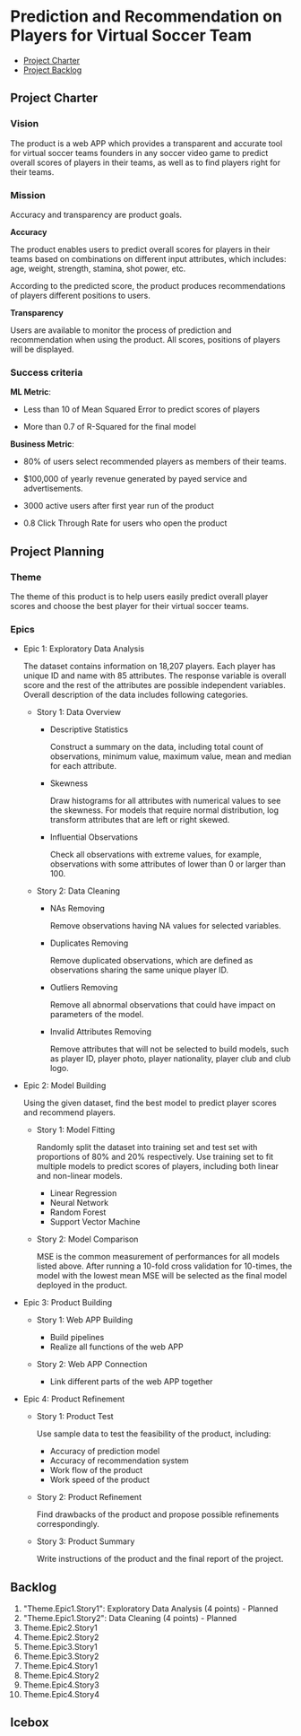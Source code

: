 # Prediction and Recommendation on Players for Virtual Soccer Team

<!-- toc -->

- [Project Charter](#project-charter)
- [Project Backlog](#project-backlog)

<!-- tocstop -->

## Project Charter 

### Vision

The product is a web APP which provides a transparent and accurate tool for virtual soccer teams founders in any soccer video game to predict overall scores of players in their teams, as well as to find players right for their teams.

### Mission

Accuracy and transparency are product goals.

**Accuracy**

The product enables users to predict overall scores for players in their teams based on combinations on different input attributes, which includes: age, weight, strength, stamina, shot power, etc.

According to the predicted score, the product produces recommendations of players different positions to users.

**Transparency**

Users are available to monitor the process of prediction and recommendation when using the product. All scores, positions of players will be displayed.

### Success criteria 

**ML Metric**: 

- Less than 10 of Mean Squared Error to predict  scores of players

- More than 0.7 of R-Squared for the final model

**Business Metric**: 

- 80% of users select recommended players as members of their teams.

- $100,000 of yearly revenue generated by payed service and advertisements.

- 3000 active users after first year run of the product

- 0.8 Click Through Rate for users who open the product

## Project Planning

### Theme

The theme of this product is to help users easily predict overall player scores and choose the best player for their virtual soccer teams.

### Epics

- Epic 1: Exploratory Data Analysis

    The dataset contains information on 18,207 players. Each player has unique ID and name with 85 attributes. The response variable is overall score and the rest of the attributes are possible independent variables. Overall description of the data includes following categories.

  * Story 1: Data Overview

    + Descriptive Statistics
    
        Construct a summary on the data, including total count of observations, minimum value, maximum value, mean and median for each attribute.
        
    +  Skewness
    
        Draw histograms for all attributes with numerical values to see the skewness. For models that require normal distribution, log transform attributes that are left or right skewed.
      
    + Influential Observations
    
        Check all observations with extreme values, for example, observations with some attributes of lower than 0 or larger than 100.

  * Story 2: Data Cleaning
      
      + NAs Removing
       
         Remove observations having NA values for selected variables. 
         
      + Duplicates Removing
        
        Remove duplicated observations, which are defined as observations sharing the same unique player ID.
        
      + Outliers Removing
      
        Remove all abnormal observations that could have impact on parameters of the model.
      
      + Invalid Attributes Removing
     
        Remove attributes that will not be selected to build models, such as player ID, player photo, player nationality, player club and club logo.

- Epic 2: Model Building

  Using the given dataset, find the best model to predict player scores and recommend players.
  
  * Story 1: Model Fitting

    Randomly split the dataset into training set and test set with proportions of 80% and 20% respectively. Use training set to fit multiple models to predict scores of players, including both linear and non-linear models. 

    +  Linear Regression
    + Neural Network
    + Random Forest
    + Support Vector Machine
  
  * Story 2: Model Comparison  
  
    MSE is the common measurement of performances for all models listed above. After running a 10-fold cross validation for 10-times, the model with the lowest mean MSE will be selected as the final model deployed in the product.

- Epic 3: Product Building

  * Story 1: Web APP Building  
   
    + Build pipelines
    + Realize all functions of the web APP
  
  * Story 2: Web APP Connection
   
    + Link different parts of the web APP together

- Epic 4: Product Refinement

  * Story 1: Product Test  
    
    Use sample data to test the feasibility of the product, including:
    
      + Accuracy of prediction model
      + Accuracy of recommendation system
      + Work flow of the product
      + Work speed of the product

  * Story 2: Product Refinement
  
    Find drawbacks of the product and propose possible refinements correspondingly.

  * Story 3: Product Summary
  
    Write instructions of the product and the final report of the project.

## Backlog

1. "Theme.Epic1.Story1": Exploratory Data Analysis (4 points) - Planned
2. "Theme.Epic1.Story2": Data Cleaning (4 points) - Planned
3. Theme.Epic2.Story1
4. Theme.Epic2.Story2
5. Theme.Epic3.Story1
6. Theme.Epic3.Story2
7. Theme.Epic4.Story1
8. Theme.Epic4.Story2
9. Theme.Epic4.Story3
10. Theme.Epic4.Story4

## Icebox
<!--stackedit_data:
eyJoaXN0b3J5IjpbLTExMzc3OTY5NDYsLTI5OTE5MDU2NiwtNT
EzNjI3MzUzLDI3NzExMDc3MSw2MDQ2NTcwNzYsLTg0MzUzMTE5
NSw2MTc1NzI4NjAsMjAzMzM3NjU1NSwtMjU5OTEzMjA3LC04Mj
MxMzAzOTUsLTkzNzk0NDAsODAzOTg0NjgzLDE3NzU4MDYzNTAs
ODQ5MzE3ODk0LDEyNTI2MzY2NTcsMTk4NjQ4NzI5OCwtMTcwOD
gyNzQwOSwxMDM0MzE2MzA3LDUxMDE3NDQyNSwtMjEwNTkzOTY4
OF19
-->
